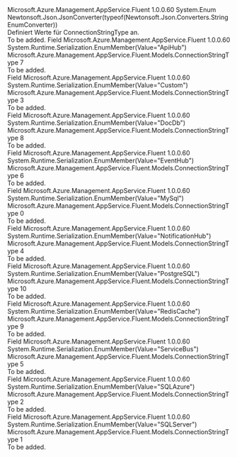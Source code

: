 <Type Name="ConnectionStringType" FullName="Microsoft.Azure.Management.AppService.Fluent.Models.ConnectionStringType">
  <TypeSignature Language="C#" Value="public enum ConnectionStringType" />
  <TypeSignature Language="ILAsm" Value=".class public auto ansi sealed ConnectionStringType extends System.Enum" />
  <TypeSignature Language="DocId" Value="T:Microsoft.Azure.Management.AppService.Fluent.Models.ConnectionStringType" />
  <TypeSignature Language="VB.NET" Value="Public Enum ConnectionStringType" />
  <TypeSignature Language="F#" Value="type ConnectionStringType = " />
  <AssemblyInfo>
    <AssemblyName>Microsoft.Azure.Management.AppService.Fluent</AssemblyName>
    <AssemblyVersion>1.0.0.60</AssemblyVersion>
  </AssemblyInfo>
  <Base>
    <BaseTypeName>System.Enum</BaseTypeName>
  </Base>
  <Attributes>
    <Attribute>
      <AttributeName>Newtonsoft.Json.JsonConverter(typeof(Newtonsoft.Json.Converters.StringEnumConverter))</AttributeName>
    </Attribute>
  </Attributes>
  <Docs>
    <summary>
            Definiert Werte für ConnectionStringType an.
            </summary>
    <remarks>To be added.</remarks>
  </Docs>
  <Members>
    <Member MemberName="ApiHub">
      <MemberSignature Language="C#" Value="ApiHub" />
      <MemberSignature Language="ILAsm" Value=".field public static literal valuetype Microsoft.Azure.Management.AppService.Fluent.Models.ConnectionStringType ApiHub = int32(7)" />
      <MemberSignature Language="DocId" Value="F:Microsoft.Azure.Management.AppService.Fluent.Models.ConnectionStringType.ApiHub" />
      <MemberSignature Language="VB.NET" Value="ApiHub" />
      <MemberSignature Language="F#" Value="ApiHub = 7" Usage="Microsoft.Azure.Management.AppService.Fluent.Models.ConnectionStringType.ApiHub" />
      <MemberType>Field</MemberType>
      <AssemblyInfo>
        <AssemblyName>Microsoft.Azure.Management.AppService.Fluent</AssemblyName>
        <AssemblyVersion>1.0.0.60</AssemblyVersion>
      </AssemblyInfo>
      <Attributes>
        <Attribute>
          <AttributeName>System.Runtime.Serialization.EnumMember(Value="ApiHub")</AttributeName>
        </Attribute>
      </Attributes>
      <ReturnValue>
        <ReturnType>Microsoft.Azure.Management.AppService.Fluent.Models.ConnectionStringType</ReturnType>
      </ReturnValue>
      <MemberValue>7</MemberValue>
      <Docs>
        <summary>To be added.</summary>
      </Docs>
    </Member>
    <Member MemberName="Custom">
      <MemberSignature Language="C#" Value="Custom" />
      <MemberSignature Language="ILAsm" Value=".field public static literal valuetype Microsoft.Azure.Management.AppService.Fluent.Models.ConnectionStringType Custom = int32(3)" />
      <MemberSignature Language="DocId" Value="F:Microsoft.Azure.Management.AppService.Fluent.Models.ConnectionStringType.Custom" />
      <MemberSignature Language="VB.NET" Value="Custom" />
      <MemberSignature Language="F#" Value="Custom = 3" Usage="Microsoft.Azure.Management.AppService.Fluent.Models.ConnectionStringType.Custom" />
      <MemberType>Field</MemberType>
      <AssemblyInfo>
        <AssemblyName>Microsoft.Azure.Management.AppService.Fluent</AssemblyName>
        <AssemblyVersion>1.0.0.60</AssemblyVersion>
      </AssemblyInfo>
      <Attributes>
        <Attribute>
          <AttributeName>System.Runtime.Serialization.EnumMember(Value="Custom")</AttributeName>
        </Attribute>
      </Attributes>
      <ReturnValue>
        <ReturnType>Microsoft.Azure.Management.AppService.Fluent.Models.ConnectionStringType</ReturnType>
      </ReturnValue>
      <MemberValue>3</MemberValue>
      <Docs>
        <summary>To be added.</summary>
      </Docs>
    </Member>
    <Member MemberName="DocDb">
      <MemberSignature Language="C#" Value="DocDb" />
      <MemberSignature Language="ILAsm" Value=".field public static literal valuetype Microsoft.Azure.Management.AppService.Fluent.Models.ConnectionStringType DocDb = int32(8)" />
      <MemberSignature Language="DocId" Value="F:Microsoft.Azure.Management.AppService.Fluent.Models.ConnectionStringType.DocDb" />
      <MemberSignature Language="VB.NET" Value="DocDb" />
      <MemberSignature Language="F#" Value="DocDb = 8" Usage="Microsoft.Azure.Management.AppService.Fluent.Models.ConnectionStringType.DocDb" />
      <MemberType>Field</MemberType>
      <AssemblyInfo>
        <AssemblyName>Microsoft.Azure.Management.AppService.Fluent</AssemblyName>
        <AssemblyVersion>1.0.0.60</AssemblyVersion>
      </AssemblyInfo>
      <Attributes>
        <Attribute>
          <AttributeName>System.Runtime.Serialization.EnumMember(Value="DocDb")</AttributeName>
        </Attribute>
      </Attributes>
      <ReturnValue>
        <ReturnType>Microsoft.Azure.Management.AppService.Fluent.Models.ConnectionStringType</ReturnType>
      </ReturnValue>
      <MemberValue>8</MemberValue>
      <Docs>
        <summary>To be added.</summary>
      </Docs>
    </Member>
    <Member MemberName="EventHub">
      <MemberSignature Language="C#" Value="EventHub" />
      <MemberSignature Language="ILAsm" Value=".field public static literal valuetype Microsoft.Azure.Management.AppService.Fluent.Models.ConnectionStringType EventHub = int32(6)" />
      <MemberSignature Language="DocId" Value="F:Microsoft.Azure.Management.AppService.Fluent.Models.ConnectionStringType.EventHub" />
      <MemberSignature Language="VB.NET" Value="EventHub" />
      <MemberSignature Language="F#" Value="EventHub = 6" Usage="Microsoft.Azure.Management.AppService.Fluent.Models.ConnectionStringType.EventHub" />
      <MemberType>Field</MemberType>
      <AssemblyInfo>
        <AssemblyName>Microsoft.Azure.Management.AppService.Fluent</AssemblyName>
        <AssemblyVersion>1.0.0.60</AssemblyVersion>
      </AssemblyInfo>
      <Attributes>
        <Attribute>
          <AttributeName>System.Runtime.Serialization.EnumMember(Value="EventHub")</AttributeName>
        </Attribute>
      </Attributes>
      <ReturnValue>
        <ReturnType>Microsoft.Azure.Management.AppService.Fluent.Models.ConnectionStringType</ReturnType>
      </ReturnValue>
      <MemberValue>6</MemberValue>
      <Docs>
        <summary>To be added.</summary>
      </Docs>
    </Member>
    <Member MemberName="MySql">
      <MemberSignature Language="C#" Value="MySql" />
      <MemberSignature Language="ILAsm" Value=".field public static literal valuetype Microsoft.Azure.Management.AppService.Fluent.Models.ConnectionStringType MySql = int32(0)" />
      <MemberSignature Language="DocId" Value="F:Microsoft.Azure.Management.AppService.Fluent.Models.ConnectionStringType.MySql" />
      <MemberSignature Language="VB.NET" Value="MySql" />
      <MemberSignature Language="F#" Value="MySql = 0" Usage="Microsoft.Azure.Management.AppService.Fluent.Models.ConnectionStringType.MySql" />
      <MemberType>Field</MemberType>
      <AssemblyInfo>
        <AssemblyName>Microsoft.Azure.Management.AppService.Fluent</AssemblyName>
        <AssemblyVersion>1.0.0.60</AssemblyVersion>
      </AssemblyInfo>
      <Attributes>
        <Attribute>
          <AttributeName>System.Runtime.Serialization.EnumMember(Value="MySql")</AttributeName>
        </Attribute>
      </Attributes>
      <ReturnValue>
        <ReturnType>Microsoft.Azure.Management.AppService.Fluent.Models.ConnectionStringType</ReturnType>
      </ReturnValue>
      <MemberValue>0</MemberValue>
      <Docs>
        <summary>To be added.</summary>
      </Docs>
    </Member>
    <Member MemberName="NotificationHub">
      <MemberSignature Language="C#" Value="NotificationHub" />
      <MemberSignature Language="ILAsm" Value=".field public static literal valuetype Microsoft.Azure.Management.AppService.Fluent.Models.ConnectionStringType NotificationHub = int32(4)" />
      <MemberSignature Language="DocId" Value="F:Microsoft.Azure.Management.AppService.Fluent.Models.ConnectionStringType.NotificationHub" />
      <MemberSignature Language="VB.NET" Value="NotificationHub" />
      <MemberSignature Language="F#" Value="NotificationHub = 4" Usage="Microsoft.Azure.Management.AppService.Fluent.Models.ConnectionStringType.NotificationHub" />
      <MemberType>Field</MemberType>
      <AssemblyInfo>
        <AssemblyName>Microsoft.Azure.Management.AppService.Fluent</AssemblyName>
        <AssemblyVersion>1.0.0.60</AssemblyVersion>
      </AssemblyInfo>
      <Attributes>
        <Attribute>
          <AttributeName>System.Runtime.Serialization.EnumMember(Value="NotificationHub")</AttributeName>
        </Attribute>
      </Attributes>
      <ReturnValue>
        <ReturnType>Microsoft.Azure.Management.AppService.Fluent.Models.ConnectionStringType</ReturnType>
      </ReturnValue>
      <MemberValue>4</MemberValue>
      <Docs>
        <summary>To be added.</summary>
      </Docs>
    </Member>
    <Member MemberName="PostgreSQL">
      <MemberSignature Language="C#" Value="PostgreSQL" />
      <MemberSignature Language="ILAsm" Value=".field public static literal valuetype Microsoft.Azure.Management.AppService.Fluent.Models.ConnectionStringType PostgreSQL = int32(10)" />
      <MemberSignature Language="DocId" Value="F:Microsoft.Azure.Management.AppService.Fluent.Models.ConnectionStringType.PostgreSQL" />
      <MemberSignature Language="VB.NET" Value="PostgreSQL" />
      <MemberSignature Language="F#" Value="PostgreSQL = 10" Usage="Microsoft.Azure.Management.AppService.Fluent.Models.ConnectionStringType.PostgreSQL" />
      <MemberType>Field</MemberType>
      <AssemblyInfo>
        <AssemblyName>Microsoft.Azure.Management.AppService.Fluent</AssemblyName>
        <AssemblyVersion>1.0.0.60</AssemblyVersion>
      </AssemblyInfo>
      <Attributes>
        <Attribute>
          <AttributeName>System.Runtime.Serialization.EnumMember(Value="PostgreSQL")</AttributeName>
        </Attribute>
      </Attributes>
      <ReturnValue>
        <ReturnType>Microsoft.Azure.Management.AppService.Fluent.Models.ConnectionStringType</ReturnType>
      </ReturnValue>
      <MemberValue>10</MemberValue>
      <Docs>
        <summary>To be added.</summary>
      </Docs>
    </Member>
    <Member MemberName="RedisCache">
      <MemberSignature Language="C#" Value="RedisCache" />
      <MemberSignature Language="ILAsm" Value=".field public static literal valuetype Microsoft.Azure.Management.AppService.Fluent.Models.ConnectionStringType RedisCache = int32(9)" />
      <MemberSignature Language="DocId" Value="F:Microsoft.Azure.Management.AppService.Fluent.Models.ConnectionStringType.RedisCache" />
      <MemberSignature Language="VB.NET" Value="RedisCache" />
      <MemberSignature Language="F#" Value="RedisCache = 9" Usage="Microsoft.Azure.Management.AppService.Fluent.Models.ConnectionStringType.RedisCache" />
      <MemberType>Field</MemberType>
      <AssemblyInfo>
        <AssemblyName>Microsoft.Azure.Management.AppService.Fluent</AssemblyName>
        <AssemblyVersion>1.0.0.60</AssemblyVersion>
      </AssemblyInfo>
      <Attributes>
        <Attribute>
          <AttributeName>System.Runtime.Serialization.EnumMember(Value="RedisCache")</AttributeName>
        </Attribute>
      </Attributes>
      <ReturnValue>
        <ReturnType>Microsoft.Azure.Management.AppService.Fluent.Models.ConnectionStringType</ReturnType>
      </ReturnValue>
      <MemberValue>9</MemberValue>
      <Docs>
        <summary>To be added.</summary>
      </Docs>
    </Member>
    <Member MemberName="ServiceBus">
      <MemberSignature Language="C#" Value="ServiceBus" />
      <MemberSignature Language="ILAsm" Value=".field public static literal valuetype Microsoft.Azure.Management.AppService.Fluent.Models.ConnectionStringType ServiceBus = int32(5)" />
      <MemberSignature Language="DocId" Value="F:Microsoft.Azure.Management.AppService.Fluent.Models.ConnectionStringType.ServiceBus" />
      <MemberSignature Language="VB.NET" Value="ServiceBus" />
      <MemberSignature Language="F#" Value="ServiceBus = 5" Usage="Microsoft.Azure.Management.AppService.Fluent.Models.ConnectionStringType.ServiceBus" />
      <MemberType>Field</MemberType>
      <AssemblyInfo>
        <AssemblyName>Microsoft.Azure.Management.AppService.Fluent</AssemblyName>
        <AssemblyVersion>1.0.0.60</AssemblyVersion>
      </AssemblyInfo>
      <Attributes>
        <Attribute>
          <AttributeName>System.Runtime.Serialization.EnumMember(Value="ServiceBus")</AttributeName>
        </Attribute>
      </Attributes>
      <ReturnValue>
        <ReturnType>Microsoft.Azure.Management.AppService.Fluent.Models.ConnectionStringType</ReturnType>
      </ReturnValue>
      <MemberValue>5</MemberValue>
      <Docs>
        <summary>To be added.</summary>
      </Docs>
    </Member>
    <Member MemberName="SQLAzure">
      <MemberSignature Language="C#" Value="SQLAzure" />
      <MemberSignature Language="ILAsm" Value=".field public static literal valuetype Microsoft.Azure.Management.AppService.Fluent.Models.ConnectionStringType SQLAzure = int32(2)" />
      <MemberSignature Language="DocId" Value="F:Microsoft.Azure.Management.AppService.Fluent.Models.ConnectionStringType.SQLAzure" />
      <MemberSignature Language="VB.NET" Value="SQLAzure" />
      <MemberSignature Language="F#" Value="SQLAzure = 2" Usage="Microsoft.Azure.Management.AppService.Fluent.Models.ConnectionStringType.SQLAzure" />
      <MemberType>Field</MemberType>
      <AssemblyInfo>
        <AssemblyName>Microsoft.Azure.Management.AppService.Fluent</AssemblyName>
        <AssemblyVersion>1.0.0.60</AssemblyVersion>
      </AssemblyInfo>
      <Attributes>
        <Attribute>
          <AttributeName>System.Runtime.Serialization.EnumMember(Value="SQLAzure")</AttributeName>
        </Attribute>
      </Attributes>
      <ReturnValue>
        <ReturnType>Microsoft.Azure.Management.AppService.Fluent.Models.ConnectionStringType</ReturnType>
      </ReturnValue>
      <MemberValue>2</MemberValue>
      <Docs>
        <summary>To be added.</summary>
      </Docs>
    </Member>
    <Member MemberName="SQLServer">
      <MemberSignature Language="C#" Value="SQLServer" />
      <MemberSignature Language="ILAsm" Value=".field public static literal valuetype Microsoft.Azure.Management.AppService.Fluent.Models.ConnectionStringType SQLServer = int32(1)" />
      <MemberSignature Language="DocId" Value="F:Microsoft.Azure.Management.AppService.Fluent.Models.ConnectionStringType.SQLServer" />
      <MemberSignature Language="VB.NET" Value="SQLServer" />
      <MemberSignature Language="F#" Value="SQLServer = 1" Usage="Microsoft.Azure.Management.AppService.Fluent.Models.ConnectionStringType.SQLServer" />
      <MemberType>Field</MemberType>
      <AssemblyInfo>
        <AssemblyName>Microsoft.Azure.Management.AppService.Fluent</AssemblyName>
        <AssemblyVersion>1.0.0.60</AssemblyVersion>
      </AssemblyInfo>
      <Attributes>
        <Attribute>
          <AttributeName>System.Runtime.Serialization.EnumMember(Value="SQLServer")</AttributeName>
        </Attribute>
      </Attributes>
      <ReturnValue>
        <ReturnType>Microsoft.Azure.Management.AppService.Fluent.Models.ConnectionStringType</ReturnType>
      </ReturnValue>
      <MemberValue>1</MemberValue>
      <Docs>
        <summary>To be added.</summary>
      </Docs>
    </Member>
  </Members>
</Type>